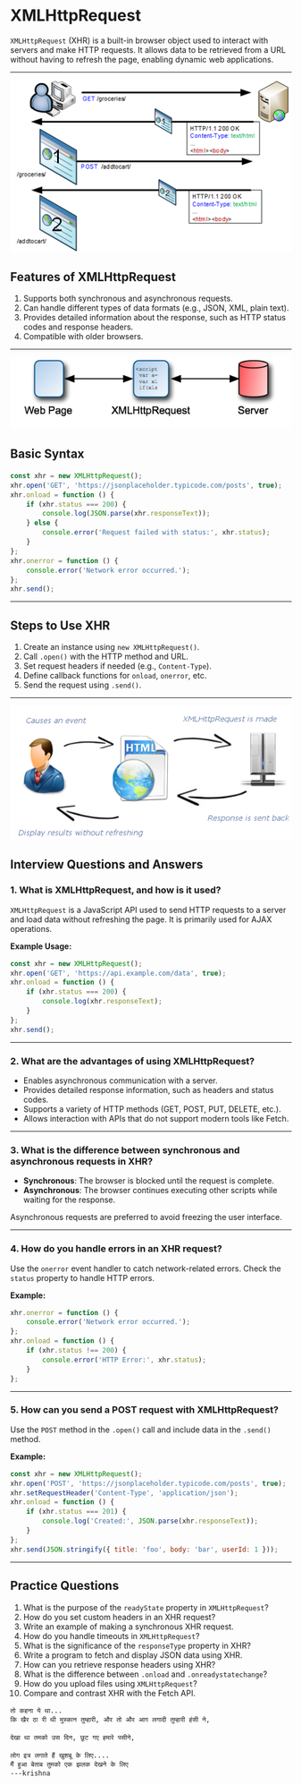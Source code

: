 # XMLHttpRequest 

`XMLHttpRequest` (XHR) is a built-in browser object used to interact with servers and make HTTP requests. It allows data to be retrieved from a URL without having to refresh the page, enabling dynamic web applications.

---
![alt text](image.png)

## **Features of XMLHttpRequest**
1. Supports both synchronous and asynchronous requests.
2. Can handle different types of data formats (e.g., JSON, XML, plain text).
3. Provides detailed information about the response, such as HTTP status codes and response headers.
4. Compatible with older browsers.

---
![alt text](image-1.png)
## **Basic Syntax**
```javascript
const xhr = new XMLHttpRequest();
xhr.open('GET', 'https://jsonplaceholder.typicode.com/posts', true);
xhr.onload = function () {
    if (xhr.status === 200) {
        console.log(JSON.parse(xhr.responseText));
    } else {
        console.error('Request failed with status:', xhr.status);
    }
};
xhr.onerror = function () {
    console.error('Network error occurred.');
};
xhr.send();
```

---

## **Steps to Use XHR**
1. Create an instance using `new XMLHttpRequest()`.
2. Call `.open()` with the HTTP method and URL.
3. Set request headers if needed (e.g., `Content-Type`).
4. Define callback functions for `onload`, `onerror`, etc.
5. Send the request using `.send()`.

---
![alt text](image-2.png)
## **Interview Questions and Answers**

### **1. What is XMLHttpRequest, and how is it used?**
`XMLHttpRequest` is a JavaScript API used to send HTTP requests to a server and load data without refreshing the page. It is primarily used for AJAX operations.

**Example Usage:**
```javascript
const xhr = new XMLHttpRequest();
xhr.open('GET', 'https://api.example.com/data', true);
xhr.onload = function () {
    if (xhr.status === 200) {
        console.log(xhr.responseText);
    }
};
xhr.send();
```

---

### **2. What are the advantages of using XMLHttpRequest?**
- Enables asynchronous communication with a server.
- Provides detailed response information, such as headers and status codes.
- Supports a variety of HTTP methods (GET, POST, PUT, DELETE, etc.).
- Allows interaction with APIs that do not support modern tools like Fetch.

---

### **3. What is the difference between synchronous and asynchronous requests in XHR?**
- **Synchronous**: The browser is blocked until the request is complete.
- **Asynchronous**: The browser continues executing other scripts while waiting for the response.

Asynchronous requests are preferred to avoid freezing the user interface.

---

### **4. How do you handle errors in an XHR request?**
Use the `onerror` event handler to catch network-related errors. Check the `status` property to handle HTTP errors.

**Example:**
```javascript
xhr.onerror = function () {
    console.error('Network error occurred.');
};
xhr.onload = function () {
    if (xhr.status !== 200) {
        console.error('HTTP Error:', xhr.status);
    }
};
```

---

### **5. How can you send a POST request with XMLHttpRequest?**
Use the `POST` method in the `.open()` call and include data in the `.send()` method.

**Example:**
```javascript
const xhr = new XMLHttpRequest();
xhr.open('POST', 'https://jsonplaceholder.typicode.com/posts', true);
xhr.setRequestHeader('Content-Type', 'application/json');
xhr.onload = function () {
    if (xhr.status === 201) {
        console.log('Created:', JSON.parse(xhr.responseText));
    }
};
xhr.send(JSON.stringify({ title: 'foo', body: 'bar', userId: 1 }));
```

---

## **Practice Questions**

1. What is the purpose of the `readyState` property in `XMLHttpRequest`?
2. How do you set custom headers in an XHR request?
3. Write an example of making a synchronous XHR request.
4. How do you handle timeouts in `XMLHttpRequest`?
5. What is the significance of the `responseType` property in XHR?
6. Write a program to fetch and display JSON data using XHR.
7. How can you retrieve response headers using XHR?
8. What is the difference between `.onload` and `.onreadystatechange`?
9. How do you upload files using `XMLHttpRequest`?
10. Compare and contrast XHR with the Fetch API.




```krishna
तो कहना ये था...
कि खैर ठा री थी मुस्कान तुम्हारी, और तो और आग लगादी तुम्हारी हंसी ने, 

देखा था तमको उस दिन, छूट गए हमारे पसीने,

लोग इत्र लगाते हैं खुशबू के लिए....
मैं हुआ बेताब तुमको एक झलक देखने के लिए
---krishna
```
